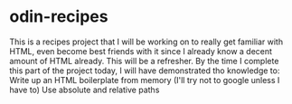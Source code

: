 # odin-recipes
This is a recipes project that I will be working on to really get familiar with HTML, even become best friends with it since I already know a decent amount of HTML already. This will be a refresher.
By the time I complete this part of the project today, I will have demonstrated tho knowledge to:
Write up an HTML boilerplate from memory (I'll try not to google unless I have to)
Use absolute and relative paths
